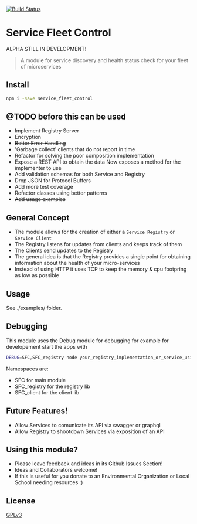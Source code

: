 [![Build Status](https://travis-ci.org/pablitovicente/kaos_control.svg?branch=master)](https://travis-ci.org/pablitovicente/kaos_control)

# Service Fleet Control

ALPHA STILL IN DEVELOPMENT! 

> A module for service discovery and health status check for your fleet of microservices

## Install

```bash
npm i -save service_fleet_control
```

## @TODO before this can be used
* ~~Implement Registry Server~~
* Encryption
* ~~Better Error Handling~~
* 'Garbage collect' clients that do not report in time
* Refactor for solving the poor composition implementation
* ~~Expose a REST API to obtain the data~~ Now exposes a method for the implementer to use
* Add validation schemas for both Service and Registry
* Drop JSON for Protocol Buffers
* Add more test coverage
* Refactor classes using better patterns
* ~~Add usage examples~~

## General Concept

* The module allows for the creation of either a `Service Registry` or `Service Client`
* The Registry listens for updates from clients and keeps track of them
* The Clients send updates to the Registry
* The general idea is that the Registry provides a single point for obtaining information about the health of your micro-services
* Instead of using HTTP it uses TCP to keep the memory & cpu footpring as low as possible

## Usage

See ./examples/ folder.

## Debugging
This module uses the Debug module for debugging for example for developement start the apps with

```bash
DEBUG=SFC,SFC_registry node your_registry_implementation_or_service_using_the_module.js
```

Namespaces are:
* SFC for main module
* SFC_registry for the registry lib
* SFC_client for the client lib

## Future Features!
* Allow Services to comunicate its API via swagger or graphql
* Allow Registry to shootdown Services via exposition of an API

## Using this module? 
* Please leave feedback and ideas in its Github Issues Section!
* Ideas and Collaborators welcome!
* If this is useful for you donate to an Environmental Organization or Local School needing resources :)

## License

[GPLv3](https://www.gnu.org/licenses/gpl-3.0.en.html)

[npm-image]: https://img.shields.io/npm/v/live-xxx.svg
[npm-url]: https://www.npmjs.com/package/kaos_control
